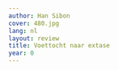 ```yaml
---
author: Han Sibon
cover: 480.jpg
lang: nl
layout: review
title: Voettocht naar extase
year: 0
---
```

